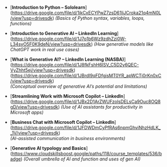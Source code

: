 - [**Introduction to Python – Sololearn**] (https://drive.google.com/file/d/1ikCxECYPwZ7zsD61IiJCroka21q4mN0L/view?usp=drivesdk)
  *(Basics of Python syntax, variables, loops, functions)*

- [**Introduction to Generative AI – LinkedIn Learning**] (https://drive.google.com/file/d/1J7o1b6Wz9zdhZzi0W-L34syO5F0K9deN/view?usp=drivesdk) 
  *(How generative models like ChatGPT work in real use cases)*

- [**What is Generative AI? – LinkedIn Learning (NASBA)**] (https://drive.google.com/file/d/1J8fkFshH6lSV_C5D2y6QEC-VyZhht5ej/view?usp=drivesdk) (https://drive.google.com/file/d/1JBrdI9qFDfgjsMT0YR_apWCTj0rKn0xC/view?usp=drivesdk)  
  *(Conceptual overview of generative AI’s potential and limitations)*

- [**Streamlining Work with Microsoft Copilot – LinkedIn**] (https://drive.google.com/file/d/1JBx2D1ArZWUFzolsDELsCa9Ouc8OQ8gD/view?usp=drivesdk) 
  *(Use of AI assistants for productivity in Microsoft apps)*

- [**Business Chat with Microsoft Copilot – LinkedIn**] (https://drive.google.com/file/d/1JFDWDmCyPfRAs6npmGhviNhzHdLK__1V/view?usp=drivesdk)  
  *(AI-assisted communication in business environments)*

- [**Generative AI typology and Basics**]
(https://www.cloudskillsboost.google/paths/118/course_templates/536/badge)
  *(Overall umbrella of AI and function and uses of gen AI)*
